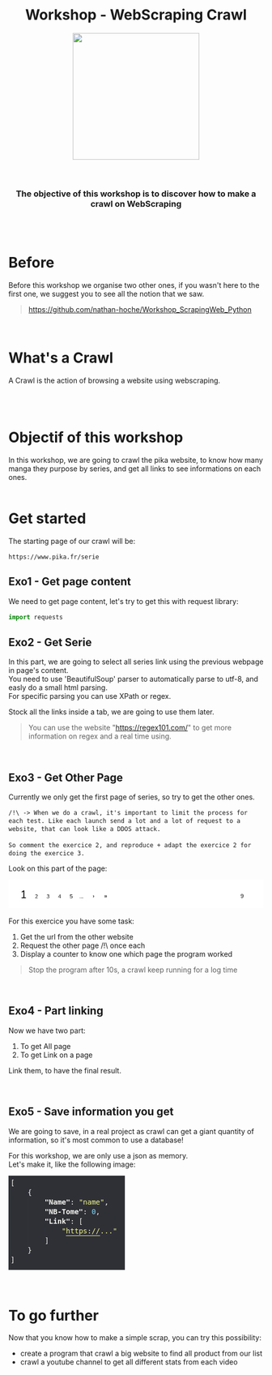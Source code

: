 <h1 align="center">
    Workshop - WebScraping Crawl
</h1>

<p align="center">
    <img width="250" height="250" src="https://cdn4.iconfinder.com/data/icons/emoji-2-5/64/_robot_emoticons_smiley-512.png">
</p>
<br>

<h3 align="center">
    The objective of this workshop is to discover how to make a crawl on WebScraping
</h3>
<br><br>

# **Before**

Before this workshop we organise two other ones, if you wasn't here to the first one, we suggest you to see all the notion that we saw.
> https://github.com/nathan-hoche/Workshop_ScrapingWeb_Python

<br>

# **What's a Crawl**

A Crawl is the action of browsing a website using webscraping.

<br><br>

# **Objectif of this workshop**
In this workshop, we are going to crawl the pika website, to know how many manga they purpose by series, and get all links to see informations on each ones.
<br><br>

# **Get started**

The starting page of our crawl will be: 
```
https://www.pika.fr/serie
```

## **Exo1 - Get page content**
We need to get page content, let's try to get this with request library:
```python
import requests
```

## **Exo2 - Get Serie**
In this part, we are going to select all series link using the previous webpage in page's content.<br>
You need to use 'BeautifulSoup' parser to automatically parse to utf-8, and easly do a small html parsing.<br>
For specific parsing you can use XPath or regex.

Stock all the links inside a tab, we are going to use them later. 

> You can use the website "https://regex101.com/" to get more information on regex and a real time using.

<br>

## **Exo3 - Get Other Page**
Currently we only get the first page of series, so try to get the other ones.
<br>

```
/!\ -> When we do a crawl, it's important to limit the process for each test. Like each launch send a lot and a lot of request to a website, that can look like a DDOS attack.

So comment the exercice 2, and reproduce + adapt the exercice 2 for doing the exercice 3.
```

Look on this part of the page:

![](Page.png)

For this exercice you have some task:<br>
1) Get the url from the other website 
2) Request the other page /!\ once each
3) Display a counter to know one which page the program worked

> Stop the program after 10s, a crawl keep running for a log time

<br>

## **Exo4 - Part linking**
Now we have two part:<br>
1) To get All page
2) To get Link on a page

Link them, to have the final result.

<br>

## **Exo5 - Save information you get**
We are going to save, in a real project as crawl can get a giant quantity of information, so it's most common to use a database! <br>

For this workshop, we are only use a json as memory. <br> Let's make it, like the following image:

![](Json.png)


<br>

# **To go further**
Now that you know how to make a simple scrap, you can try this possibility:
- create a program that crawl a big website to find all product from our list
- crawl a youtube channel to get all different stats from each video

